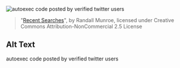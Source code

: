 ![autoexec code posted by verified twitter users](https://imgs.xkcd.com/comics/recent_searches.png)
> "[Recent Searches](https://xkcd.com/1678/)", by Randall Munroe, licensed under Creative Commons Attribution-NonCommercial 2.5 License

## Alt Text
autoexec code posted by verified twitter users

